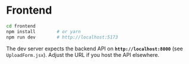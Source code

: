 # Frontend

```bash
cd frontend
npm install        # or yarn
npm run dev        # http://localhost:5173
```

The dev server expects the backend API on **`http://localhost:8000`**
(see `UploadForm.jsx`).  Adjust the URL if you host the API elsewhere.